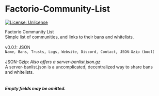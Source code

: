 # Factorio-Community-List
[![License: Unlicense](https://img.shields.io/badge/license-Unlicense-blue.svg)](http://unlicense.org/)

Factorio Community List<br>
Simple list of communities, and links to their bans and whitelists.<br>
<br>
v0.0.1: JSON<br>
`Name, Bans, Trusts, Logs, Website, Discord, Contact, JSON-Gzip (bool)`<br>
<br>
JSON-Gzip: *Also offers a server-banlist.json.gz*<br>
A server-banlist.json is a uncomplicated, decentralized way to share bans and whitelists.<br>
<br>
#### *Empty fields may be omitted.*<br>
